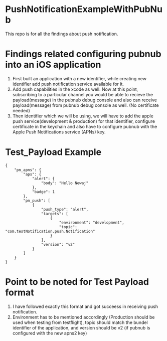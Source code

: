 # PushNotificationExampleWithPubNub
This repo is for all the findings about push notification.

# Findings related configuring pubnub into an iOS application

1. First built an application with a new identifier, while creating new identifier add push notification service available for it.
2. Add push capabilities in the xcode as well. Now at this point, subscribing to a particular channel you would be able to recieve the payload(message) in the pubnub debug console and also can receive payload(message) from pubnub debug console as well. (No certificate needed)
3. Then identifier which we will be using, we will have to add the apple push service(development & production) for that identifier, configure certificate in the keychain and also have to configure pubnub with the  Apple Push Notifications service (APNs) key.


  
# Test_Payload Example
```
{
	"pn_apns": {
		"aps": {
			"alert": {
				"body": "Hello Newaj"
			},
			"badge": 1
		},
		"pn_push": [
			{
				"push_type": "alert",
				"targets": [
					{
						"environment": "development",
						"topic": "com.testNotification.push.Notification"
					}
				],
				"version": "v2"
			}
		]
	}
}
```
# Point to be noted for Test Payload format

1. I have followed exactly this format and got succeess in receiving push notification.
2. Environment has to be mentioned accordingly (Production should be used when testing from testflight), topic should match the bundel identifier of the application, and version should be v2 (if pubnub is configured with the new apns2 key)


